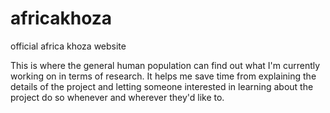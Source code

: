 # africakhoza
official africa khoza website

This is where the general human population can find out what I'm currently working on in terms of research. It helps me save time from explaining the details of the project and letting someone interested in learning about the project do so whenever and wherever they'd like to.
